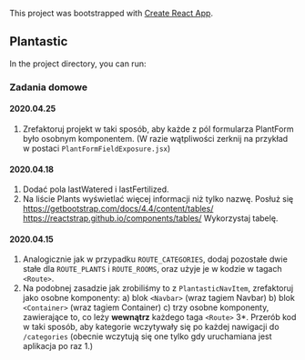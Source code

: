 This project was bootstrapped with [Create React App](https://github.com/facebook/create-react-app).

## Plantastic 

In the project directory, you can run:

### Zadania domowe

#### 2020.04.25

1. Zrefaktoruj projekt w taki sposób, aby każde z pól formularza PlantForm było osobnym komponentem. (W razie wątpliwości zerknij na przykład w postaci `PlantFormFieldExposure.jsx`) 

#### 2020.04.18

1. Dodać pola lastWatered i lastFertilized.
2. Na liście Plants wyświetlać więcej informacji niż tylko nazwę. Posłuż się https://getbootstrap.com/docs/4.4/content/tables/
https://reactstrap.github.io/components/tables/
Wykorzystaj tabelę. 

#### 2020.04.15

1. Analogicznie jak w przypadku `ROUTE_CATEGORIES`, dodaj pozostałe dwie stałe dla `ROUTE_PLANTS` i `ROUTE_ROOMS`, oraz użyje je w kodzie w tagach `<Route>`.
2. Na podobnej zasadzie jak zrobiliśmy to z `PlantasticNavItem`, zrefaktoruj jako osobne komponenty:
a) blok `<Navbar>` (wraz tagiem Navbar)
b) blok `<Container>` (wraz tagiem Container)
c) trzy osobne komponenty, zawierające to, co leży **wewnątrz** każdego taga `<Route>`
3*. Przerób kod w taki sposób, aby kategorie wczytywały się po każdej nawigacji do `/categories` (obecnie wczytują się one tylko gdy uruchamiana jest aplikacja po raz 1.)   

